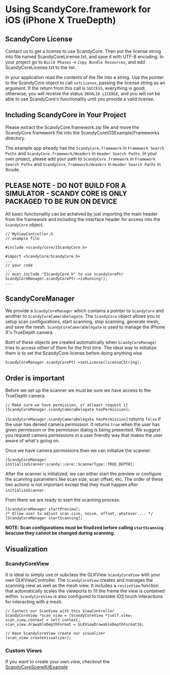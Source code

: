 # Using ScandyCore.framework for iOS (iPhone X TrueDepth)
## ScandyCore License
Contact us to get a license to use ScandyCore. Then put the license string into file named ScandyCoreLicense.txt, and save it with UTF-8 encoding. In your project go to `Build Phases` -> `Copy Bundle Resources`, and add ScandyCoreLicense.txt to the list. 

In your application read the contents of the file into a string. Use the pointer to the ScandyCore object to call `setLicense`, passing the license string as an argument. If the return from this call is `SUCCESS`, everything is good; otherwise, you will receive the status `INVALID_LICENSE`, and you will not be able to use ScandyCore's functionality until you provide a valid license.

## Including ScandyCore in Your Project
Please extract the ScandyCore.framework.zip file and move the ScandyCore.framework file into the ScandyCoreiOSExample/Frameworks directory. 

The example app already has the `ScandyCore.framework` in `Framework Search Paths` and `ScandyCore.framework/Headers` in `Header Search Paths`. In your own project, please add your path to `ScandyCore.framework` in `Framework Search Paths` and `ScandyCore.framework/Headers` in `Header Search Paths` in Xcode. 

## PLEASE NOTE - DO NOT BUILD FOR A SIMULATOR - SCANDY CORE IS ONLY PACKAGED TO BE RUN ON DEVICE

All basic functionality can be acheived by just importing the main header from the framework and including the interface header for access into the `ScandyCore` object.

```
// MyViewController.h
// example file

#include <scandy/core/IScandyCore.h>

#import <ScandyCore/ScandyCore.h>
...
// your code
...
// must include "IScandyCore.h" to use scandyCorePtr
ScandyCoreManager.scandyCorePtr->isRunning();
...
```

## ScandyCoreManager
We provide a `ScandyCoreManager` which contains a pointer to `ScandyCore` and another to `ScandyCoreCameraDelegate`. The `ScandyCore` object allows you to setup scan configurations, start scanning, stop scanning, generate mesh, and save the mesh. `ScandyCoreCameraDelegate` is used to manage the iPhone X's TrueDepth camera. 

Both of these objects are created automatically when `ScandyCoreManager` tries to access either of them for the first time. The ideal way to initialize them is to set the ScandyCore license before doing anything else.

```
ScandyCoreManager.scandyCorePtr->setLicense(licenseCString);
```

## Order is important
Before we set up the scanner we must be sure we have access to the TrueDepth camera.

```
// Make sure we have permission, or atleast request it
[ScandyCoreManager.scandyCameraDelegate hasPermission];
```

`[ScandyCoreManager.scandyCameraDelegate hasPermission]` returns `false` if the user has denied camera permission. It returns `true` when the user has given permission or the permission dialog is being presented. We suggest you request camera permissions in a user friendly way that makes the user aware of what's going on.

Once we have camera permissions then we can initialize the scanner:

```
[ScandyCoreManager initializeScanner:scandy::core::ScannerType::TRUE_DEPTH];
```

After the scanner is initialized, we can either start the preview or configure the scanning parameters like scan size, scan offset, etc. The order of these two actions is not important except that they must happen after `initializeScanner`.

From there we are ready to start the scanning process.

```
[ScandyCoreManager startPreview];
/* Allow user to adjust scan size, noise, offset, whatever.... */
[ScandyCoreManager startScanning];
```

**NOTE: Scan configurations must be finalized before calling `startScanning` beacuse they cannot be changed during scanning.**  

## Visualization
### ScandyCoreView
It is ideal to simply use or subclass the GLKView `ScandyCoreView` with your own GLKViewController. The `ScandyCoreView` creates and manages the scanning view as well as the mesh view. It includes a `resizeView` function that automatically scales the viewports to fit the frame the view is contained within. `ScandyCoreView` is also configured to translate iOS touch interactions for interacting with a mesh.

```
// Connect our ScanView with this ViewController
ScandyCoreView *scan_view = (ScandyCoreView *)self.view;
scan_view.context = self.context;
scan_view.drawableDepthFormat = GLKViewDrawableDepthFormat16;

// Have ScandyCoreView create our visualizer
[scan_view createVisualizer];
```

### Custom Views
If you want to create your own view, checkout the [ScandyCoreSceneKitExample](https://github.com/Scandy-co/ScandyCoreSceneKitExample/blob/master/README.md#custom-views)
